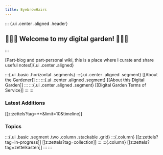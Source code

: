 ```yaml
---
title: EyebrowHairs
---
```


::: {.ui .center .aligned .header}
## 🌷🌱🌹 Welcome to my digital garden! 🌼🌿🌻
:::

[Part-blog and part-personal wiki, this is a place where I curate and share useful notes!]{.ui .center .aligned}


:::{.ui .basic .horizontal .segments}
:::{.ui .center .aligned .segment}
[[About the Gardener]]
:::
:::{.ui .center .aligned .segment}
[[About this Digital Garden]]
:::
:::{.ui .center .aligned .segment}
[[Digital Garden Terms of Service]]
:::
:::

### Latest Additions
[[z:zettels?tag=**&limit=10&timeline]]

### Topics
:::{.ui .basic .segment .two .column .stackable .grid}
:::{.column}
[[z:zettels?tag=in-progress]]
[[z:zettels?tag=collection]]
:::
:::{.column}
[[z:zettels?tag=zettelkasten]]
:::
:::